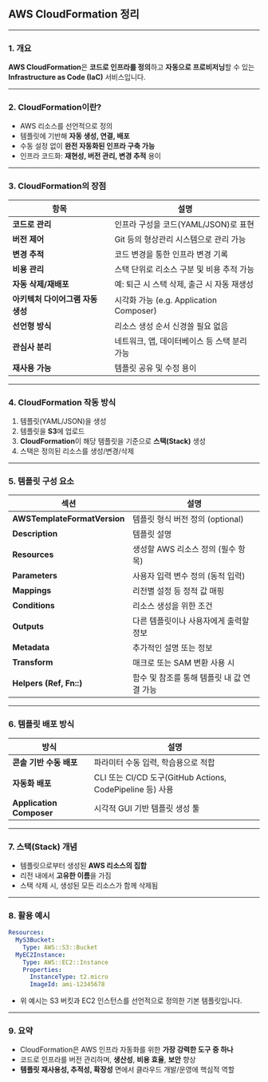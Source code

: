 ## AWS CloudFormation 정리

---

### 1. 개요

**AWS CloudFormation**은 **코드로 인프라를 정의**하고 **자동으로 프로비저닝**할 수 있는 **Infrastructure as Code (IaC)** 서비스입니다.

---

### 2. CloudFormation이란?

* AWS 리소스를 선언적으로 정의
* 템플릿에 기반해 **자동 생성, 연결, 배포**
* 수동 설정 없이 **완전 자동화된 인프라 구축 가능**
* 인프라 코드화: **재현성, 버전 관리, 변경 추적** 용이

---

### 3. CloudFormation의 장점

| 항목                   | 설명                                 |
| -------------------- | ---------------------------------- |
| **코드로 관리**           | 인프라 구성을 코드(YAML/JSON)로 표현          |
| **버전 제어**            | Git 등의 형상관리 시스템으로 관리 가능            |
| **변경 추적**            | 코드 변경을 통한 인프라 변경 기록                |
| **비용 관리**            | 스택 단위로 리소스 구분 및 비용 추적 가능           |
| **자동 삭제/재배포**        | 예: 퇴근 시 스택 삭제, 출근 시 자동 재생성         |
| **아키텍처 다이어그램 자동 생성** | 시각화 가능 (e.g. Application Composer) |
| **선언형 방식**           | 리소스 생성 순서 신경쓸 필요 없음                |
| **관심사 분리**           | 네트워크, 앱, 데이터베이스 등 스택 분리 가능         |
| **재사용 가능**           | 템플릿 공유 및 수정 용이                     |

---

### 4. CloudFormation 작동 방식

1. 템플릿(YAML/JSON)을 생성
2. 템플릿을 **S3**에 업로드
3. **CloudFormation**이 해당 템플릿을 기준으로 **스택(Stack)** 생성
4. 스택은 정의된 리소스를 생성/변경/삭제

---

### 5. 템플릿 구성 요소

| 섹션                           | 설명                        |
| ---------------------------- | ------------------------- |
| **AWSTemplateFormatVersion** | 템플릿 형식 버전 정의 (optional)   |
| **Description**              | 템플릿 설명                    |
| **Resources**                | 생성할 AWS 리소스 정의 (필수 항목)    |
| **Parameters**               | 사용자 입력 변수 정의 (동적 입력)      |
| **Mappings**                 | 리전별 설정 등 정적 값 매핑          |
| **Conditions**               | 리소스 생성을 위한 조건             |
| **Outputs**                  | 다른 템플릿이나 사용자에게 출력할 정보     |
| **Metadata**                 | 추가적인 설명 또는 정보             |
| **Transform**                | 매크로 또는 SAM 변환 사용 시        |
| **Helpers (Ref, Fn::)**      | 함수 및 참조를 통해 템플릿 내 값 연결 가능 |

---

### 6. 템플릿 배포 방식

| 방식                       | 설명                                                 |
| ------------------------ | -------------------------------------------------- |
| **콘솔 기반 수동 배포**          | 파라미터 수동 입력, 학습용으로 적합                               |
| **자동화 배포**               | CLI 또는 CI/CD 도구(GitHub Actions, CodePipeline 등) 사용 |
| **Application Composer** | 시각적 GUI 기반 템플릿 생성 툴                                |

---

### 7. 스택(Stack) 개념

* 템플릿으로부터 생성된 **AWS 리소스의 집합**
* 리전 내에서 **고유한 이름**을 가짐
* 스택 삭제 시, 생성된 모든 리소스가 함께 삭제됨

---

### 8. 활용 예시

```yaml
Resources:
  MyS3Bucket:
    Type: AWS::S3::Bucket
  MyEC2Instance:
    Type: AWS::EC2::Instance
    Properties:
      InstanceType: t2.micro
      ImageId: ami-12345678
```

* 위 예시는 S3 버킷과 EC2 인스턴스를 선언적으로 정의한 기본 템플릿입니다.

---

### 9. 요약

* CloudFormation은 AWS 인프라 자동화를 위한 **가장 강력한 도구 중 하나**
* 코드로 인프라를 버전 관리하며, **생산성**, **비용 효율**, **보안** 향상
* **템플릿 재사용성, 추적성, 확장성** 면에서 클라우드 개발/운영에 핵심적 역할
